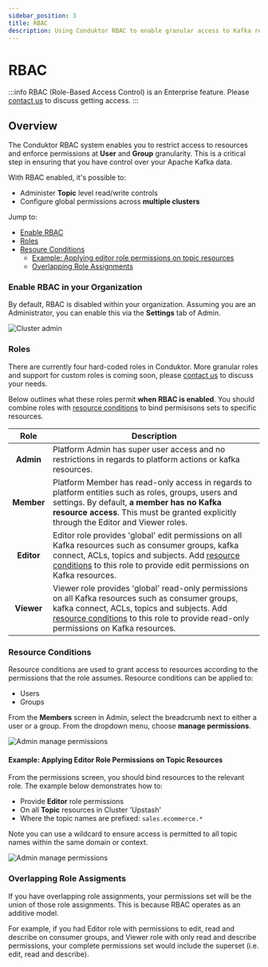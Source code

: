 ```yaml
---
sidebar_position: 3
title: RBAC
description: Using Conduktor RBAC to enable granular access to Kafka resources
---
```


# RBAC

:::info
RBAC (Role-Based Access Control) is an Enterprise feature. Please [contact us](https://www.conduktor.io/contact) to discuss getting access.
:::

## Overview

The Conduktor RBAC system enables you to restrict access to resources and enforce permissions at **User** and **Group** granularity. This is a critical step in ensuring that you have control over your Apache Kafka data. 

With RBAC enabled, it's possible to:
 - Administer **Topic** level read/write controls 
 - Configure global permissions across **multiple clusters**

Jump to:
 - [Enable RBAC](#enable-rbac-in-your-organization)
 - [Roles](#roles)
 - [Resoure Conditions](#resource-conditions)
    - [Example: Applying editor role permissions on topic resources](#example-applying-editor-role-permissions-on-topic-resources)
    - [Overlapping Role Assignments](#overlapping-role-assigments)

### Enable RBAC in your Organization

By default, RBAC is disabled within your organization. Assuming you are an Administrator, you can enable this via the **Settings** tab of Admin.

![Cluster admin](/img/admin/admin-rbac.png)

### Roles

There are currently four hard-coded roles in Conduktor. More granular roles and support for custom roles is coming soon, please [contact us](#link) to discuss your needs.

Below outlines what these roles permit **when RBAC is enabled**. You should combine roles with [resource conditions](#resource-conditions) to bind permisisons sets to specific resources. 

| **Role**      | **Description** |
| :-: | --- |
| **Admin**       | Platform Admin has super user access and no restrictions in regards to platform actions or kafka resources.       |
| **Member**     | Platform Member has read-only access in regards to platform entities such as roles, groups, users and settings. By default, **a member has no Kafka resource access**. This must be granted explicitly through the Editor and Viewer roles.     |
| **Editor**    | Editor role provides 'global' edit permissions on all Kafka resources such as consumer groups, kafka connect, ACLs, topics and subjects. Add [resource conditions](#resource-conditions) to this role to provide edit permissions on Kafka resources.|
| **Viewer**    | Viewer role provides 'global' read-only permissions on all Kafka resources such as consumer groups, kafka connect, ACLs, topics and subjects. Add [resource conditions](#resource-conditions) to this role to provide read-only permissions on Kafka resources.    |

### Resource Conditions

Resource conditions are used to grant access to resources according to the permissions that the role assumes. Resource conditions can be applied to:
 - Users
 - Groups

From the **Members** screen in Admin, select the breadcrumb next to either a user or a group. From the dropdown menu, choose **manage permissions**.

![Admin manage permissions](/img/admin/admin-manage-permissions.png)

#### Example: Applying Editor Role Permissions on Topic Resources

From the permissions screen, you should bind resources to the relevant role. The example below demonstrates how to:
 - Provide **Editor** role permissions
 - On all **Topic** resources in Cluster 'Upstash' 
 - Where the topic names are prefixed: `sales.ecommerce.*`

Note you can use a wildcard to ensure access is permitted to all topic names within the same domain or context.

![Admin manage permissions](/img/admin/admin-resource-permissions.png)

### Overlapping Role Assigments

If you have overlapping role assignments, your permissions set will be the union of those role assignments. This is because RBAC operates as an additive model.

For example, if you had Editor role with permissions to edit, read and describe on consumer groups, and Viewer role with only read and describe permissions, your complete permissions set would include the superset (i.e. edit, read and describe). 
